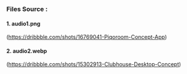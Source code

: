 ### Files Source : 
#### 1. audio1.png
(https://dribbble.com/shots/16769041-Piqoroom-Concept-App)

#### 2. audio2.webp
(https://dribbble.com/shots/15302913-Clubhouse-Desktop-Concept)
